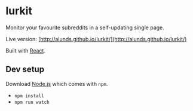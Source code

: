 # lurkit #

Monitor your favourite subreddits in a self-updating single page.

Live version: [http://alunds.github.io/lurkit/](http://alunds.github.io/lurkit/)

Built with [React](http://facebook.github.io/react/).

## Dev setup ##

Download [Node.js](https://nodejs.org/) which comes with `npm`.

* `npm install`
* `npm run watch`